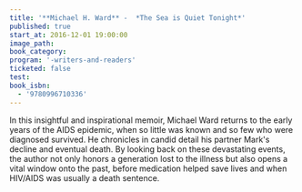 ```yaml
---
title: '**Michael H. Ward** -  *The Sea is Quiet Tonight*'
published: true
start_at: 2016-12-01 19:00:00
image_path:
book_category:
program: '-writers-and-readers'
ticketed: false
test:
book_isbn:
  - '9780996710336'
---
```



In this insightful and inspirational memoir, Michael Ward returns to the early years of the AIDS epidemic, when so little was known and so few who were diagnosed survived. He chronicles in candid detail his partner Mark's decline and eventual death. By looking back on these devastating events, the author not only honors a generation lost to the illness but also opens a vital window onto the past, before medication helped save lives and when HIV/AIDS was usually a death sentence.